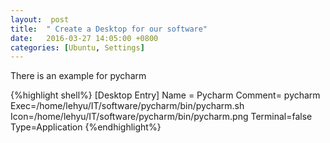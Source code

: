 ```yaml
---
layout:  post
title:  " Create a Desktop for our software"
date:	2016-03-27 14:05:00 +0800
categories: [Ubuntu, Settings]
---
```


There is an example for pycharm

{%highlight shell%}
[Desktop Entry]
Name = Pycharm
Comment= pycharm
Exec=/home/lehyu/IT/software/pycharm/bin/pycharm.sh
Icon=/home/lehyu/IT/software/pycharm/bin/pycharm.png
Terminal=false
Type=Application
{%endhighlight%}